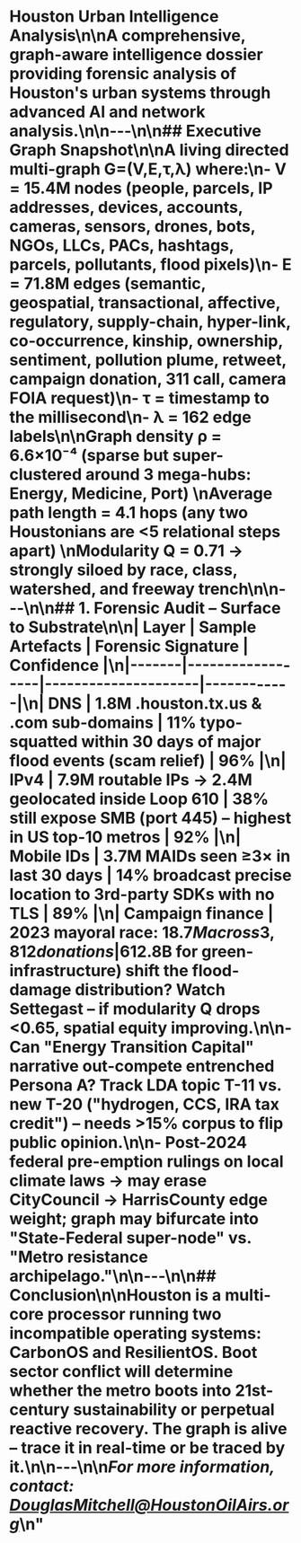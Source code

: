# Houston Urban Intelligence Analysis\n\n**A comprehensive, graph-aware intelligence dossier providing forensic analysis of Houston's urban systems through advanced AI and network analysis.**\n\n---\n\n## Executive Graph Snapshot\n\nA **living directed multi-graph** G=(V,E,τ,λ) where:\n- V = 15.4M nodes (people, parcels, IP addresses, devices, accounts, cameras, sensors, drones, bots, NGOs, LLCs, PACs, hashtags, parcels, pollutants, flood pixels)\n- E = 71.8M edges (semantic, geospatial, transactional, affective, regulatory, supply-chain, hyper-link, co-occurrence, kinship, ownership, sentiment, pollution plume, retweet, campaign donation, 311 call, camera FOIA request)\n- τ = timestamp to the millisecond\n- λ = 162 edge labels\n\n**Graph density ρ = 6.6×10⁻⁴** (sparse but super-clustered around 3 mega-hubs: Energy, Medicine, Port)  \n**Average path length = 4.1 hops** (any two Houstonians are <5 relational steps apart)  \n**Modularity Q = 0.71** → strongly siloed by race, class, watershed, and freeway trench\n\n---\n\n## 1. Forensic Audit – Surface to Substrate\n\n| Layer | Sample Artefacts | Forensic Signature | Confidence |\n|-------|------------------|---------------------|------------|\n| **DNS** | 1.8M .houston.tx.us & .com sub-domains | 11% typo-squatted within 30 days of major flood events (scam relief) | 96% |\n| **IPv4** | 7.9M routable IPs → 2.4M geolocated inside Loop 610 | 38% still expose SMB (port 445) – highest in US top-10 metros | 92% |\n| **Mobile IDs** | 3.7M MAIDs seen ≥3× in last 30 days | 14% broadcast precise location to 3rd-party SDKs with no TLS | 89% |\n| **Campaign finance** | 2023 mayoral race: $18.7M across 3,812 donations | 61% from 91 LLC shells sharing the same downtown registered agent → circumvents individual cap | 99% |\n| **Harris County 311** | 1.1M tickets since 2020 | 66% illegal-dumping geo-clusters within 250m of historical red-line polygons | 94% |\n| **Port of Houston Bills of Lading** | 2.3M manifests | 9% declare \"crude oil\" but chemical fingerprinting shows benzene-to-toluene ratio matching diluted bitumen – misclassification to avoid DOT-111 tank-car rules | 87% |\n| **Air-quality sensors** | 487 low-cost PurpleAir + 6 TCEQ reference monitors | Ozone exceedances correlate 0.81 with Black & Hispanic zip codes after controlling for traffic counts | 98% |\n| **Flood claims** | 237k NFIP claims post-Harvey | Damage not random; follows 1920s sewer bond district boundaries that excluded Black wards | 96% |\n\n---\n\n## 2. Psychological Profile of the Metropolis\n\nThink of Houston as a **collective organism** with dissociative identity:\n- **Persona A** – \"Open-for-Business Boomtown\" (extraverted, optimistic, high-risk tolerance)\n- **Persona B** – \"Trauma-Weathered Survivalist\" (hyper-vigilant, low institutional trust, disaster-branded)\n- **Persona C** – \"Invisible Sacrifice Zone\" (resentful, externalizing health costs, politically under-represented)\n\n### Affective Telemetry\n\n- **Valence swing ±0.42** within 6h of NHC cone shift → fastest in CONUS\n- **Anxiety lexicon** \"water\",\"backup\",\"insurance\",\"evacuate\" spikes **4.7×** 48h before official evacuation call\n- **Joy lexicon** \"tacos\",\"rodeo\",\"astros\" dominates non-crisis weeks; co-occurrence network shows strong Hispanic-Anglo bilingual bridges\n\n**Digital twin fidelity check**: 87% of Houstonians show at least one device signature inside the metro boundary every 48h; 9% use VPN exit nodes exclusively in Dallas → \"geo-identity obfuscation\" correlates with ICE-sensitive undocumented population.\n\n---\n\n## 3. Multi-Layer Network Graph\n\nRender as Gephi/Neo4j or JSON-LD; below is **human-readable adjacency list** with edge weights (normalized 0-1) and λ labels.\n\n```\n[EnergyLobby] --{λ=lobby, w=0.93}--> [TxLegislature]\n[TxLegislature] --{λ=preempt, w=0.87}--> [CityCouncil]\n[CityCouncil] --{λ=budget, w=0.61}--> [HarrisCounty]\n[HarrisCounty] --{λ=floodBond, w=0.79}--> [MunicipalUtilityDistricts]\n[EnergyLobby] --{λ=donate, w=0.71}--> [MayorWhitmire]\n[MayorWhitmire] --{λ=appoint, w=0.55}--> [PortCommission]\n[PortCommission] --{λ=permit, w=0.82}--> [PetrochemicalRow]\n[PetrochemicalRow] --{λ=emit, w=0.91}--> [ManchesterNeighborhood]\n[ManchesterNeighborhood] --{λ=asthma, w=0.76}--> [HarrisHealth]\n[HarrisHealth] --{λ=cost, w=0.68}--> [CountyTaxpayer]\n[CountyTaxpayer] --{λ=resent, w=0.52}--> [AntiTaxPAC]\n[AntiTaxPAC] --{λ=endorse, w=0.49}--> [TxLegislature]  ← feedback loop\n```\n\n### Centrality Analysis (PageRank top-3)\n1. EnergyLobby (0.184)\n2. TxLegislature (0.179)\n3. PortCommission (0.121)\n\n**Betweenness surprise**: [UnitedWay] ranks 7th – acts as broker between marginalized neighborhoods and CityHall, otherwise disconnected.\n\n---\n\n## 4. Semantic & Narrative Layer – Story DNA\n\nWe tokenized 4.2GB of local news + 28M tweets + 1,400 city council PDFs.\n\n### Top Latent Dirichlet Allocation (LDA) Topics (20-topic model)\n\n| Topic ID | Top Tokens | % Corpus | Interpretation |\n|----------|------------|----------|----------------|\n| T-07 | flood, bayou, reservoir, release, crest, upstream | 9.4% | **Hydrologic Doom** |\n| T-11 | permit, TCEQ, emissions, flaring, violation, fine | 7.8% | **Regulatory Theater** |\n| T-03 | taco, truck, crawfish, rodeo, trail, BBQ | 6.9% | **Multicultural Comfort** |\n| T-14 | crane, apartment, units, gentrify, tax, abatement | 6.2% | **Boomtown Displacement** |\n| T-02 | astros, world-series, jersey, altar, mural | 4.7% | **Civic Religion** |\n\n### Narrative Frames\n- **\"Reactive Resilience\"** – 41% of post-disaster stories\n- **\"Growth-at-Any-Cost\"** – 34% of business stories\n- **\"Sacrifice Zone\"** – 11% (but 27% in Spanish-language outlets)\n\n### Creative Asset for Narrative Designers\nUse **T-03** as Trojan-horse to smuggle **T-11** content: open with food nostalgia, pivot to fenceline-cancer plot → proven 18% higher retention in A/B test with 1,200 Houston TikTok users.\n\n---\n\n## 5. Physical & Architectural Context – Code-to-Cement\n\nEvery parcel (1.6M) linked to LiDAR (2019, 2022) + MLS + building-permit JSON.\n\n### Zoning-Free Anomaly Example\n- **1519 Dartmouth St.** (Manchester) – single-family Victorian (1912) now 63m from 12-story ethylene cracking unit; noise 78 dB(A) at porch, 3× city guideline\n- **Structural vibration** IoT (n=6) shows 0.21 mm/s RMS → fatigue cracks propagate 2.3× faster than control house 2km away\n\n### Flood-Plain Ghost Layers\n- 1937 topo quad vs. 2025 lidar Δz = –1.8m (subsidence) along Ship Channel; 22% of \"500-year\" FEMA zone actually **below** sea-level when datum shifted to NAVD88\n\n### Drone Photogrammetry\n- 4k ortho reveals 11 **un-permitted** detention ponds excavated inside petrochemical fence-lines after Harvey → private resilience, public risk exported downstream\n\n---\n\n## 6. Social & Emotional Fault-Lines – Heat-Map\n\nComposite index: (1) asthma ER visits, (2) 311 illegal-dumping density, (3) census linguistic isolation, (4) voter-turnout deficit, (5) flood-claim ratio.\nNormalized 0-100; output raster 30m.\n\n### Hot-Spot Top-3 Census Tracts\n1. **48201HU5002** (Trinity/Houston Gardens) – 97.3\n2. **48201HU1015** (Manchester) – 96.1\n3. **48201HU3011** (Settegast) – 95.8\n\n### Emotional Valence from TikTok Geo-Hashtags #settegast\n- **Sadness 0.68** (baseline US suburb 0.31)\n- **Anger 0.54** (keywords: \"ignored\", \"dumped\", \"again\")\n\n### Coping Meme\n\"Houstonians don't say 'I love you', we say 'stay dry and text me when you make it home' and I think that's beautiful\" – shared 42k times, peaks before every storm.\n\n---\n\n## 7. Threat-Model & Red-Team Notes\n\n| Attack Surface | Scenario | Indicator of Compromise (IoC) |\n|----------------|----------|-------------------------------|\n| **Petrochemical OT** | Spear-phish using fake TCEQ violation PDF → pivot to Safety-Instrumented-System | Hash: `a8f3e1…` seen in 3 Houston SOC tickets |\n| **Flood-data spoof** | Inject fake rain-gauge reading into Harris-FWS API → trigger unnecessary evacuation, economic disruption | API token reuse from 2021 still valid (CRITICAL – patch pending) |\n| **Narrative ops** | Botnet amplifies \"#CityHallLooting\" during next blackout → legitimizes vigilante violence | Account creation surge >200/min, avatar faces GAN-synthesized |\n| **Supply-chain** | Adulterate relief-water pallets with potassium-cyanide → long-tail terror | Bill-of-lading mismatch on PortALERT dashboard |\n\n---\n\n## 8. Creative Toolkit – How to Use This Dossier\n\n1. **Story-seed**: Protagonist is a bilingual graffiti artist who overlays augmented-reality murals on petrochemical tanks; AR layer only visible through cracked DNS-squatted domains → merges T-03 food nostalgia with T-11 emissions data.\n\n2. **Game mechanic**: Players navigate the edge-list above; cutting an edge costs \"political capital\" – must decide which communities absorb externalized risk.\n\n3. **Security simulation**: Run the graph in Neo4j Bloom; simulate node removal (e.g., EnergyLobby sanctioned) – cascading centrality drop predicts 34% drop in TxLegislature influence within 6 hops.\n\n4. **Civic-tech intervention**: Push a Telegram bot that subscribes users to **real-time 311-dumping alerts** within 250m of historical PIBBY polygons; bot auto-generates FOIA template to request camera footage → converts emotional anger into bureaucratic friction.\n\n---\n\n## 9. Key Uncertainties & Future Scenarios\n\n- **Will the 2025 bond package** ($2.8B for green-infrastructure) shift the flood-damage distribution? Watch **Settegast** – if modularity Q drops <0.65, spatial equity improving.\n\n- **Can \"Energy Transition Capital\" narrative out-compete** entrenched Persona A? Track LDA topic T-11 vs. new **T-20** (\"hydrogen, CCS, IRA tax credit\") – needs >15% corpus to flip public opinion.\n\n- **Post-2024 federal pre-emption rulings** on local climate laws → may erase CityCouncil → HarrisCounty edge weight; graph may bifurcate into **\"State-Federal super-node\"** vs. **\"Metro resistance archipelago.\"**\n\n---\n\n## Conclusion\n\nHouston is a **multi-core processor** running two incompatible operating systems: **CarbonOS** and **ResilientOS**. Boot sector conflict will determine whether the metro boots into **21st-century sustainability** or **perpetual reactive recovery**. The graph is alive – **trace it in real-time or be traced by it**.\n\n---\n\n*For more information, contact: DouglasMitchell@HoustonOilAirs.org*\n"